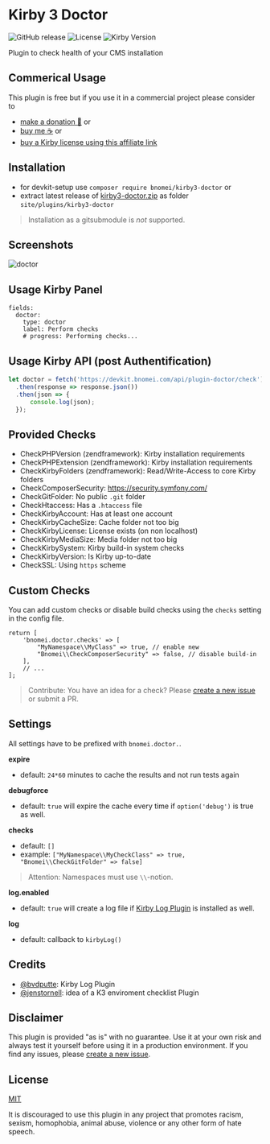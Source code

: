 # Kirby 3 Doctor

![GitHub release](https://img.shields.io/github/release/bnomei/kirby3-doctor.svg?maxAge=1800) ![License](https://img.shields.io/github/license/mashape/apistatus.svg) ![Kirby Version](https://img.shields.io/badge/Kirby-3%2B-black.svg)

Plugin to check health of your CMS installation

## Commerical Usage

This plugin is free but if you use it in a commercial project please consider to 
- [make a donation 🍻](https://www.paypal.me/bnomei/5) or
- [buy me ☕](https://buymeacoff.ee/bnomei) or
- [buy a Kirby license using this affiliate link](https://a.paddle.com/v2/click/1129/35731?link=1170)

## Installation

- for devkit-setup use `composer require bnomei/kirby3-doctor` or
- extract latest release of [kirby3-doctor.zip](https://github.com/bnomei/kirby3-doctor/releases/download/v1.0.3/kirby3-doctor.zip) as folder `site/plugins/kirby3-doctor`

> Installation as a gitsubmodule is *not* supported.


## Screenshots

![doctor](https://raw.githubusercontent.com/bnomei/kirby3-doctor/master/kirby3-doctor-screenshot-1.gif)

## Usage Kirby Panel

```
fields:
  doctor:
    type: doctor
    label: Perform checks
    # progress: Performing checks...
```

## Usage Kirby API (post Authentification)

```js
let doctor = fetch('https://devkit.bnomei.com/api/plugin-doctor/check')
  .then(response => response.json())
  .then(json => {
      console.log(json);
  });
```

## Provided Checks

- CheckPHPVersion (zendframework): Kirby installation requirements
- CheckPHPExtension (zendframework): Kirby installation requirements
- CheckKirbyFolders (zendframework): Read/Write-Access to core Kirby folders
- CheckComposerSecurity: https://security.symfony.com/
- CheckGitFolder: No public `.git` folder
- CheckHtaccess: Has a `.htaccess` file
- CheckKirbyAccount: Has at least one account
- CheckKirbyCacheSize: Cache folder not too big
- CheckKirbyLicense: License exists (on non localhost)
- CheckKirbyMediaSize: Media folder not too big
- CheckKirbySystem: Kirby build-in system checks
- CheckKirbyVersion: Is Kirby up-to-date
- CheckSSL: Using `https` scheme

## Custom Checks

You can add custom checks or disable build checks using the `checks` setting in the config file.

```
return [
    'bnomei.doctor.checks' => [
        "MyNamespace\\MyClass" => true, // enable new
        "Bnomei\\CheckComposerSecurity" => false, // disable build-in
    ],
    // ...
];
```

> Contribute: You have an idea for a check? Please [create a new issue](https://github.com/bnomei/kirby3-doctor/issues/new) or submit a PR.

## Settings

All settings have to be prefixed with `bnomei.doctor.`.

**expire**
- default: `24*60` minutes to cache the results and not run tests again

**debugforce**
- default: `true` will expire the cache every time if `option('debug')` is true as well.

**checks**
- default: `[]`
- example: `["MyNamespace\\MyCheckClass" => true, "Bnomei\\CheckGitFolder" => false]`
> Attention: Namespaces must use `\\`-notion.

**log.enabled**
- default: `true` will create a log file if [Kirby Log Plugin](https://github.com/bvdputte/kirby-log) is installed as well.

**log**
- default: callback to `kirbyLog()`

## Credits

- [@bvdputte](https://github.com/bvdputte): Kirby Log Plugin
- [@jenstornell](https://github.com/jenstornell): idea of a K3 enviroment checklist Plugin

## Disclaimer

This plugin is provided "as is" with no guarantee. Use it at your own risk and always test it yourself before using it in a production environment. If you find any issues, please [create a new issue](https://github.com/bnomei/kirby3-doctor/issues/new).

## License

[MIT](https://opensource.org/licenses/MIT)

It is discouraged to use this plugin in any project that promotes racism, sexism, homophobia, animal abuse, violence or any other form of hate speech.

